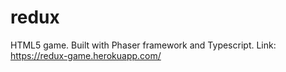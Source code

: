 # redux

HTML5 game. Built with Phaser framework and Typescript.
Link: https://redux-game.herokuapp.com/
